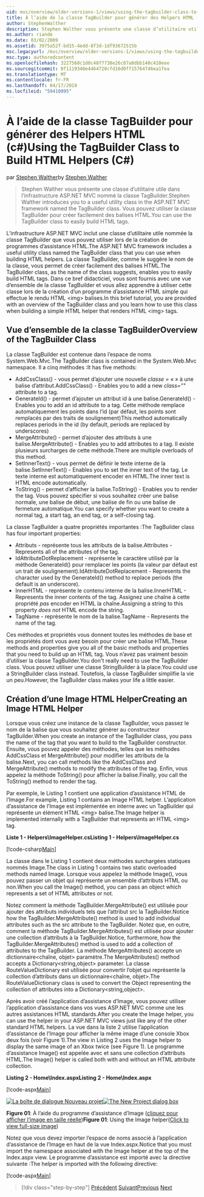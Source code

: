 ```yaml
---
uid: mvc/overview/older-versions-1/views/using-the-tagbuilder-class-to-build-html-helpers-cs
title: À l’aide de la classe TagBuilder pour générer des Helpers HTML (c#) | Microsoft Docs
author: StephenWalther
description: Stephen Walther vous présente une classe d’utilitaire utile dans l’infrastructure ASP.NET MVC nommé la classe TagBuilder. Vous pouvez utiliser la classe TagBuilder pour facilement...
ms.author: riande
ms.date: 03/02/2009
ms.assetid: 3975a52f-bd15-4edd-8f3d-1df93672515b
msc.legacyurl: /mvc/overview/older-versions-1/views/using-the-tagbuilder-class-to-build-html-helpers-cs
msc.type: authoredcontent
ms.openlocfilehash: 3227560c1d0c48f7738e26c87a0dbb140c410eee
ms.sourcegitcommit: 0f1119340e4464720cfd16d0ff15764746ea1fea
ms.translationtype: MT
ms.contentlocale: fr-FR
ms.lasthandoff: 04/17/2019
ms.locfileid: "59410095"
---
```

# <a name="using-the-tagbuilder-class-to-build-html-helpers-c"></a><span data-ttu-id="7bd56-104">À l’aide de la classe TagBuilder pour générer des Helpers HTML (c#)</span><span class="sxs-lookup"><span data-stu-id="7bd56-104">Using the TagBuilder Class to Build HTML Helpers (C#)</span></span>

<span data-ttu-id="7bd56-105">par [Stephen Walther](https://github.com/StephenWalther)</span><span class="sxs-lookup"><span data-stu-id="7bd56-105">by [Stephen Walther](https://github.com/StephenWalther)</span></span>

> <span data-ttu-id="7bd56-106">Stephen Walther vous présente une classe d’utilitaire utile dans l’infrastructure ASP.NET MVC nommé la classe TagBuilder.</span><span class="sxs-lookup"><span data-stu-id="7bd56-106">Stephen Walther introduces you to a useful utility class in the ASP.NET MVC framework named the TagBuilder class.</span></span> <span data-ttu-id="7bd56-107">Vous pouvez utiliser la classe TagBuilder pour créer facilement des balises HTML.</span><span class="sxs-lookup"><span data-stu-id="7bd56-107">You can use the TagBuilder class to easily build HTML tags.</span></span>


<span data-ttu-id="7bd56-108">L’infrastructure ASP.NET MVC inclut une classe d’utilitaire utile nommée la classe TagBuilder que vous pouvez utiliser lors de la création de programmes d’assistance HTML.</span><span class="sxs-lookup"><span data-stu-id="7bd56-108">The ASP.NET MVC framework includes a useful utility class named the TagBuilder class that you can use when building HTML helpers.</span></span> <span data-ttu-id="7bd56-109">La classe TagBuilder, comme le suggère le nom de la classe, vous permet de créer facilement des balises HTML.</span><span class="sxs-lookup"><span data-stu-id="7bd56-109">The TagBuilder class, as the name of the class suggests, enables you to easily build HTML tags.</span></span> <span data-ttu-id="7bd56-110">Dans ce bref didacticiel, vous sont fournis avec une vue d’ensemble de la classe TagBuilder et vous allez apprendre à utiliser cette classe lors de la création d’un programme d’assistance HTML simple qui effectue le rendu HTML &lt;img&gt; balises.</span><span class="sxs-lookup"><span data-stu-id="7bd56-110">In this brief tutorial, you are provided with an overview of the TagBuilder class and you learn how to use this class when building a simple HTML helper that renders HTML &lt;img&gt; tags.</span></span>

## <a name="overview-of-the-tagbuilder-class"></a><span data-ttu-id="7bd56-111">Vue d’ensemble de la classe TagBuilder</span><span class="sxs-lookup"><span data-stu-id="7bd56-111">Overview of the TagBuilder Class</span></span>

<span data-ttu-id="7bd56-112">La classe TagBuilder est contenue dans l’espace de noms System.Web.Mvc.</span><span class="sxs-lookup"><span data-stu-id="7bd56-112">The TagBuilder class is contained in the System.Web.Mvc namespace.</span></span> <span data-ttu-id="7bd56-113">Il a cinq méthodes :</span><span class="sxs-lookup"><span data-stu-id="7bd56-113">It has five methods:</span></span>

- <span data-ttu-id="7bd56-114">AddCssClass() - vous permet d’ajouter une nouvelle *classe = « »* à une balise d’attribut.</span><span class="sxs-lookup"><span data-stu-id="7bd56-114">AddCssClass() - Enables you to add a new *class=""* attribute to a tag.</span></span>
- <span data-ttu-id="7bd56-115">GenerateId() - permet d’ajouter un attribut id à une balise.</span><span class="sxs-lookup"><span data-stu-id="7bd56-115">GenerateId() - Enables you to add an id attribute to a tag.</span></span> <span data-ttu-id="7bd56-116">Cette méthode remplace automatiquement les points dans l’id (par défaut, les points sont remplacés par des traits de soulignement)</span><span class="sxs-lookup"><span data-stu-id="7bd56-116">This method automatically replaces periods in the id (by default, periods are replaced by underscores)</span></span>
- <span data-ttu-id="7bd56-117">MergeAttribute() - permet d’ajouter des attributs à une balise.</span><span class="sxs-lookup"><span data-stu-id="7bd56-117">MergeAttribute() - Enables you to add attributes to a tag.</span></span> <span data-ttu-id="7bd56-118">Il existe plusieurs surcharges de cette méthode.</span><span class="sxs-lookup"><span data-stu-id="7bd56-118">There are multiple overloads of this method.</span></span>
- <span data-ttu-id="7bd56-119">SetInnerText() - vous permet de définir le texte interne de la balise.</span><span class="sxs-lookup"><span data-stu-id="7bd56-119">SetInnerText() - Enables you to set the inner text of the tag.</span></span> <span data-ttu-id="7bd56-120">Le texte interne est automatiquement encoder en HTML.</span><span class="sxs-lookup"><span data-stu-id="7bd56-120">The inner text is HTML encode automatically.</span></span>
- <span data-ttu-id="7bd56-121">ToString() - permet d’afficher la balise.</span><span class="sxs-lookup"><span data-stu-id="7bd56-121">ToString() - Enables you to render the tag.</span></span> <span data-ttu-id="7bd56-122">Vous pouvez spécifier si vous souhaitez créer une balise normale, une balise de début, une balise de fin ou une balise de fermeture automatique.</span><span class="sxs-lookup"><span data-stu-id="7bd56-122">You can specify whether you want to create a normal tag, a start tag, an end tag, or a self-closing tag.</span></span>
  

<span data-ttu-id="7bd56-123">La classe TagBuilder a quatre propriétés importantes :</span><span class="sxs-lookup"><span data-stu-id="7bd56-123">The TagBuilder class has four important properties:</span></span>

- <span data-ttu-id="7bd56-124">Attributs - représente tous les attributs de la balise.</span><span class="sxs-lookup"><span data-stu-id="7bd56-124">Attributes - Represents all of the attributes of the tag.</span></span>
- <span data-ttu-id="7bd56-125">IdAttributeDotReplacement - représente le caractère utilisé par la méthode GenerateId() pour remplacer les points (la valeur par défaut est un trait de soulignement).</span><span class="sxs-lookup"><span data-stu-id="7bd56-125">IdAttributeDotReplacement - Represents the character used by the GenerateId() method to replace periods (the default is an underscore).</span></span>
- <span data-ttu-id="7bd56-126">InnerHTML - représente le contenu interne de la balise.</span><span class="sxs-lookup"><span data-stu-id="7bd56-126">InnerHTML - Represents the inner contents of the tag.</span></span> <span data-ttu-id="7bd56-127">Assignez une chaîne à cette propriété *pas* encoder en HTML la chaîne.</span><span class="sxs-lookup"><span data-stu-id="7bd56-127">Assigning a string to this property *does not* HTML encode the string.</span></span>
- <span data-ttu-id="7bd56-128">TagName - représente le nom de la balise.</span><span class="sxs-lookup"><span data-stu-id="7bd56-128">TagName - Represents the name of the tag.</span></span>

<span data-ttu-id="7bd56-129">Ces méthodes et propriétés vous donnent toutes les méthodes de base et les propriétés dont vous avez besoin pour créer une balise HTML.</span><span class="sxs-lookup"><span data-stu-id="7bd56-129">These methods and properties give you all of the basic methods and properties that you need to build up an HTML tag.</span></span> <span data-ttu-id="7bd56-130">Vous n’avez pas vraiment besoin d’utiliser la classe TagBuilder.</span><span class="sxs-lookup"><span data-stu-id="7bd56-130">You don't really need to use the TagBuilder class.</span></span> <span data-ttu-id="7bd56-131">Vous pouvez utiliser une classe StringBuilder à la place.</span><span class="sxs-lookup"><span data-stu-id="7bd56-131">You could use a StringBuilder class instead.</span></span> <span data-ttu-id="7bd56-132">Toutefois, la classe TagBuilder simplifie la vie un peu.</span><span class="sxs-lookup"><span data-stu-id="7bd56-132">However, the TagBuilder class makes your life a little easier.</span></span>

## <a name="creating-an-image-html-helper"></a><span data-ttu-id="7bd56-133">Création d’une Image HTML Helper</span><span class="sxs-lookup"><span data-stu-id="7bd56-133">Creating an Image HTML Helper</span></span>

<span data-ttu-id="7bd56-134">Lorsque vous créez une instance de la classe TagBuilder, vous passez le nom de la balise que vous souhaitez générer au constructeur TagBuilder.</span><span class="sxs-lookup"><span data-stu-id="7bd56-134">When you create an instance of the TagBuilder class, you pass the name of the tag that you want to build to the TagBuilder constructor.</span></span> <span data-ttu-id="7bd56-135">Ensuite, vous pouvez appeler des méthodes, telles que les méthodes AddCssClass et MergeAttribute() pour modifier les attributs de la balise.</span><span class="sxs-lookup"><span data-stu-id="7bd56-135">Next, you can call methods like the AddCssClass and MergeAttribute() methods to modify the attributes of the tag.</span></span> <span data-ttu-id="7bd56-136">Enfin, vous appelez la méthode ToString() pour afficher la balise.</span><span class="sxs-lookup"><span data-stu-id="7bd56-136">Finally, you call the ToString() method to render the tag.</span></span>

<span data-ttu-id="7bd56-137">Par exemple, le Listing 1 contient une application d’assistance HTML de l’Image.</span><span class="sxs-lookup"><span data-stu-id="7bd56-137">For example, Listing 1 contains an Image HTML helper.</span></span> <span data-ttu-id="7bd56-138">L’application d’assistance de l’Image est implémentée en interne avec un TagBuilder qui représente un élément HTML &lt;img&gt; balise.</span><span class="sxs-lookup"><span data-stu-id="7bd56-138">The Image helper is implemented internally with a TagBuilder that represents an HTML &lt;img&gt; tag.</span></span>

<span data-ttu-id="7bd56-139">**Liste 1 - Helpers\ImageHelper.cs**</span><span class="sxs-lookup"><span data-stu-id="7bd56-139">**Listing 1 - Helpers\ImageHelper.cs**</span></span>

[!code-csharp[Main](using-the-tagbuilder-class-to-build-html-helpers-cs/samples/sample1.cs)]

<span data-ttu-id="7bd56-140">La classe dans le Listing 1 contient deux méthodes surchargées statiques nommés Image.</span><span class="sxs-lookup"><span data-stu-id="7bd56-140">The class in Listing 1 contains two static overloaded methods named Image.</span></span> <span data-ttu-id="7bd56-141">Lorsque vous appelez la méthode Image(), vous pouvez passer un objet qui représente un ensemble d’attributs HTML ou non.</span><span class="sxs-lookup"><span data-stu-id="7bd56-141">When you call the Image() method, you can pass an object which represents a set of HTML attributes or not.</span></span>

<span data-ttu-id="7bd56-142">Notez comment la méthode TagBuilder.MergeAttribute() est utilisée pour ajouter des attributs individuels tels que l’attribut src la TagBuilder.</span><span class="sxs-lookup"><span data-stu-id="7bd56-142">Notice how the TagBuilder.MergeAttribute() method is used to add individual attributes such as the src attribute to the TagBuilder.</span></span> <span data-ttu-id="7bd56-143">Notez que, en outre, comment la méthode TagBuilder.MergeAttributes() est utilisée pour ajouter une collection d’attributs à la TagBuilder.</span><span class="sxs-lookup"><span data-stu-id="7bd56-143">Notice, furthermore, how the TagBuilder.MergeAttributes() method is used to add a collection of attributes to the TagBuilder.</span></span> <span data-ttu-id="7bd56-144">La méthode MergeAttributes() accepte un dictionnaire&lt;chaîne, objet&gt; paramètre.</span><span class="sxs-lookup"><span data-stu-id="7bd56-144">The MergeAttributes() method accepts a Dictionary&lt;string,object&gt; parameter.</span></span> <span data-ttu-id="7bd56-145">La classe RouteValueDictionary est utilisée pour convertir l’objet qui représente la collection d’attributs dans un dictionnaire&lt;chaîne, objet&gt;.</span><span class="sxs-lookup"><span data-stu-id="7bd56-145">The RouteValueDictionary class is used to convert the Object representing the collection of attributes into a Dictionary&lt;string,object&gt;.</span></span>

<span data-ttu-id="7bd56-146">Après avoir créé l’application d’assistance d’Image, vous pouvez utiliser l’application d’assistance dans vos vues ASP.NET MVC comme une les autres assistances HTML standards.</span><span class="sxs-lookup"><span data-stu-id="7bd56-146">After you create the Image helper, you can use the helper in your ASP.NET MVC views just like any of the other standard HTML helpers.</span></span> <span data-ttu-id="7bd56-147">La vue dans la liste 2 utilise l’application d’assistance de l’Image pour afficher la même image d’une console Xbox deux fois (voir Figure 1).</span><span class="sxs-lookup"><span data-stu-id="7bd56-147">The view in Listing 2 uses the Image helper to display the same image of an Xbox twice (see Figure 1).</span></span> <span data-ttu-id="7bd56-148">Le programme d’assistance Image() est appelée avec et sans une collection d’attributs HTML.</span><span class="sxs-lookup"><span data-stu-id="7bd56-148">The Image() helper is called both with and without an HTML attribute collection.</span></span>

<span data-ttu-id="7bd56-149">**Listing 2 - Home\Index.aspx**</span><span class="sxs-lookup"><span data-stu-id="7bd56-149">**Listing 2 - Home\Index.aspx**</span></span>

[!code-aspx[Main](using-the-tagbuilder-class-to-build-html-helpers-cs/samples/sample2.aspx)]


<span data-ttu-id="7bd56-150">[![La boîte de dialogue Nouveau projet](using-the-tagbuilder-class-to-build-html-helpers-cs/_static/image1.jpg)](using-the-tagbuilder-class-to-build-html-helpers-cs/_static/image1.png)</span><span class="sxs-lookup"><span data-stu-id="7bd56-150">[![The New Project dialog box](using-the-tagbuilder-class-to-build-html-helpers-cs/_static/image1.jpg)](using-the-tagbuilder-class-to-build-html-helpers-cs/_static/image1.png)</span></span>

<span data-ttu-id="7bd56-151">**Figure 01**: À l’aide du programme d’assistance d’Image ([cliquez pour afficher l’image en taille réelle](using-the-tagbuilder-class-to-build-html-helpers-cs/_static/image2.png))</span><span class="sxs-lookup"><span data-stu-id="7bd56-151">**Figure 01**: Using the Image helper([Click to view full-size image](using-the-tagbuilder-class-to-build-html-helpers-cs/_static/image2.png))</span></span>


<span data-ttu-id="7bd56-152">Notez que vous devez importer l’espace de noms associé à l’application d’assistance de l’Image en haut de la vue Index.aspx.</span><span class="sxs-lookup"><span data-stu-id="7bd56-152">Notice that you must import the namespace associated with the Image helper at the top of the Index.aspx view.</span></span> <span data-ttu-id="7bd56-153">Le programme d’assistance est importé avec la directive suivante :</span><span class="sxs-lookup"><span data-stu-id="7bd56-153">The helper is imported with the following directive:</span></span>

[!code-aspx[Main](using-the-tagbuilder-class-to-build-html-helpers-cs/samples/sample3.aspx)]

> [!div class="step-by-step"]
> <span data-ttu-id="7bd56-154">[Précédent](creating-custom-html-helpers-cs.md)
> [Suivant](creating-page-layouts-with-view-master-pages-cs.md)</span><span class="sxs-lookup"><span data-stu-id="7bd56-154">[Previous](creating-custom-html-helpers-cs.md)
[Next](creating-page-layouts-with-view-master-pages-cs.md)</span></span>
